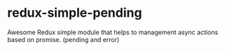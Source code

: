 # redux-simple-pending
Awesome Redux simple module that helps to management async actions based on promise. (pending and error)
